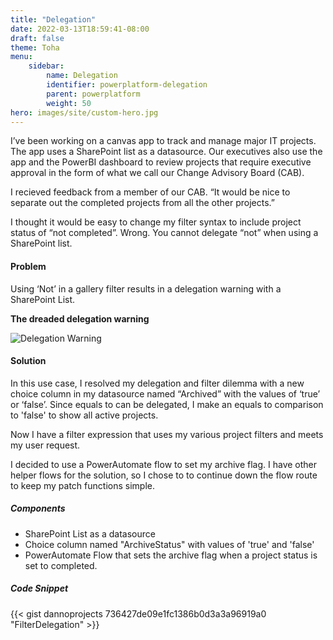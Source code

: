 ```yaml
---
title: "Delegation"
date: 2022-03-13T18:59:41-08:00
draft: false
theme: Toha
menu:
    sidebar:
        name: Delegation
        identifier: powerplatform-delegation
        parent: powerplatform
        weight: 50
hero: images/site/custom-hero.jpg
---
```

I’ve been working on a canvas app to track and manage major IT projects. The app uses a SharePoint list as a datasource.  Our executives also use the app and the PowerBI dashboard to review projects that require executive approval in the form of what we call our Change Advisory Board (CAB).

I recieved feedback from a member of our CAB.  “It would be nice to separate out the completed projects from all the other projects.” 
 
I thought it would be easy to change my filter syntax to include  project status of “not completed”.  Wrong.  You cannot delegate “not” when using a SharePoint list.  

#### Problem
Using ‘Not’ in a gallery filter results in a delegation warning with a SharePoint List.

**The dreaded delegation warning**

![Delegation Warning](/posts/powerplatform/Delegation/delegationimage.jpg)


#### Solution
In this use case, I resolved my delegation and filter dilemma with a new choice column in my datasource named “Archived” with the values of ‘true’ or ‘false’.  Since equals to can be delegated, I make an equals to comparison to 'false' to show all active projects.

Now I have a filter expression that uses my various project filters and meets my user request. 

I decided to use a PowerAutomate flow to set my archive flag.  I have other helper flows for the solution, so I chose to to continue down the flow route to keep my patch functions simple. 


##### Components
- SharePoint List as a datasource
- Choice column named "ArchiveStatus" with values of 'true' and 'false' 
- PowerAutomate Flow that sets the archive flag when a project status is set to completed.

##### Code Snippet

{{< gist dannoprojects 736427de09e1fc1386b0d3a3a96919a0 "FilterDelegation" >}}
